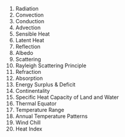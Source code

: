 1. Radiation
2. Convection
3. Conduction
4. Advection
5. Sensible Heat
6. Latent Heat
7. Reflection
8. Albedo
9. Scattering
10. Rayleigh Scattering Principle
11. Refraction
12. Absorption
13. Energy Surplus & Deficit
14. Continentality
15. Specific Heat Capacity of Land and Water
16. Thermal Equator
17. Temperature Range
18. Annual Temperature Patterns
19. Wind Chill
20. Heat Index